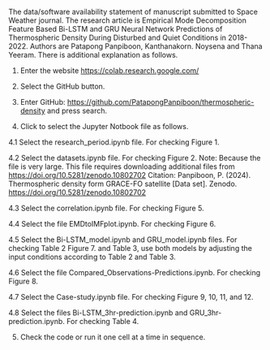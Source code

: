 The data/software availability statement of manuscript submitted to Space Weather journal. The research article is Empirical Mode Decomposition Feature Based Bi-LSTM and GRU Neural Network Predictions of Thermospheric Density During Disturbed and Quiet Conditions in 2018-2022. Authors are Patapong Panpiboon, Kanthanakorn. Noysena and Thana Yeeram. There is additional explanation as follows.

1. Enter the website https://colab.research.google.com/
2. Select the GitHub button.
3. Enter GitHub: https://github.com/PatapongPanpiboon/thermospheric-density and press search.

4. Click to select the Jupyter Notbook file as follows.

4.1 Select the research_period.ipynb file. For checking Figure 1.

4.2 Select the datasets.ipynb file. For checking Figure 2. 
   Note: Because the file is very large. This file requires downloading additional files from https://doi.org/10.5281/zenodo.10802702
Citation: Panpiboon, P. (2024). Thermospheric density form GRACE-FO satellite [Data set]. Zenodo. https://doi.org/10.5281/zenodo.10802702

4.3 Select the correlation.ipynb file. For checking Figure 5.

4.4 Select the file EMDtoIMFplot.ipynb. For checking Figure 6.

4.5 Select the Bi-LSTM_model.ipynb and GRU_model.ipynb files. For checking Table 2 Figure 7. and Table 3, use both models by adjusting the input conditions according to Table 2 and Table 3.

4.6 Select the file Compared_Observations-Predictions.ipynb. For checking Figure 8.

4.7 Select the Case-study.ipynb file. For checking Figure 9, 10, 11, and 12.

4.8 Select the files Bi-LSTM_3hr-prediction.ipynb and GRU_3hr-prediction.ipynb. For checking Table 4.

5. Check the code or run it one cell at a time in sequence.
